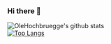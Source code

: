 ### Hi there 👋


![OleHochbruegge's github stats](https://github-readme-stats.vercel.app/api?username=OleHochbruegge&show_icons=true&theme=tokyonight)
<br/>
[![Top Langs](https://github-readme-stats.vercel.app/api/top-langs/?username=OleHochbruegge)](https://github.com/anuraghazra/github-readme-stats)



<!--
**OleHochbruegge/OleHochbruegge** is a ✨ _special_ ✨ repository because its `README.md` (this file) appears on your GitHub profile.

Here are some ideas to get you started:

- 🔭 I’m currently working on ...
- 🌱 I’m currently learning ...
- 👯 I’m looking to collaborate on ...
- 🤔 I’m looking for help with ...
- 💬 Ask me about ...
- 📫 How to reach me: ...
- 😄 Pronouns: ...
- ⚡ Fun fact: ...
-->
